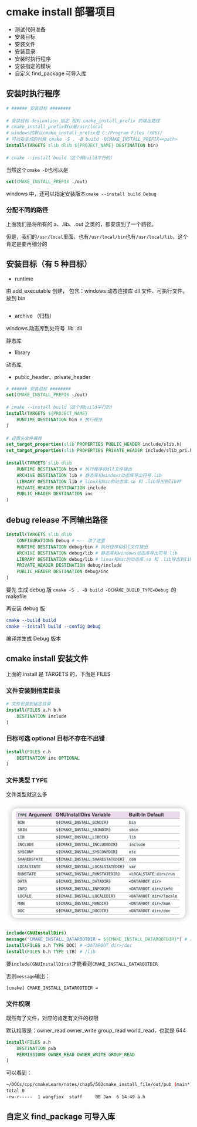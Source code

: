 # cmake install 部署项目

- 测试代码准备
- 安装目标
- 安装文件
- 安装目录
- 安装时执行程序
- 安装指定的模块
- 自定义 find_package 可导入库

## 安装时执行程序

```cmake
# ###### 安装目标 ########

# 安装目标 desination 指定 相对 cmake_install_prefix 的输出路径
# cmake_install_prefix默认是/usr/local
# windows的默认cmake_install_prefix是 C:/Program Files (x86)/
# 可以在生成的时候 cmake -S . -B build -DCMAKE_INSTALL_PREFIX=<path>
install(TARGETS slib dlib ${PROJECT_NAME} DESTINATION bin)

# cmake --install build（这个和build平行的）
```

当然这个`cmake -D`也可以是

```cmake
set(CMAKE_INSTALL_PREFIX ./out)
```

windows 中，还可以指定安装版本`cmake --install build Debug`

### 分配不同的路径

上面我们是将所有的.a、.lib、.out 之类的，都安装到了一个路径。

但是，我们的`/usr/local`里面，也有`/usr/local/bin`也有`/usr/local/lib`，这个肯定是要再细分的

## 安装目标（有 5 种目标）

- runtime

由 add_executable 创建，
包含：windows 动态连接库 dll 文件、可执行文件。放到 bin

```cmake

```

- archive （归档）

windows 动态库到处符号 .lib .dll

静态库

- library

动态库

- public_header、private_header

```cmake
# ###### 安装目标 ########
set(CMAKE_INSTALL_PREFIX ./out)

# cmake --install build（这个和build平行的）
install(TARGETS ${PROJECT_NAME}
    RUNTIME DESTINATION bin # 执行程序
)

# 设置头文件属性
set_target_properties(slib PROPERTIES PUBLIC_HEADER include/slib.h)
set_target_properties(slib PROPERTIES PRIVATE_HEADER include/slib_pri.h)

install(TARGETS slib dlib
    RUNTIME DESTINATION bin # 执行程序和dll文件输出
    ARCHIVE DESTINATION lib # 静态库和windows动态库导出符号.lib
    LIBRARY DESTINATION lib # linux和mac的动态库.so 和 .lib导出到lib种
    PRIVATE_HEADER DESTINATION include
    PUBLIC_HEADER DESTINATION inc
)
```

## debug release 不同输出路径

```cmake
install(TARGETS slib dlib
    CONFIGURATIONS Debug # <-- 改了这里
    RUNTIME DESTINATION debug/bin # 执行程序和dll文件输出
    ARCHIVE DESTINATION debug/lib # 静态库和windows动态库导出符号.lib
    LIBRARY DESTINATION debug/lib # linux和mac的动态库.so 和 .lib导出到lib种
    PRIVATE_HEADER DESTINATION debug/include
    PUBLIC_HEADER DESTINATION debug/inc
)
```

要先 生成 debug 版 `cmake -S . -B build -DCMAKE_BUILD_TYPE=Debug `的 makefile

再安装 debug 版

```cmake
cmake --build build
cmake --install build --config Debug
```

编译并生成 Debug 版本

## cmake install 安装文件

上面的 install 是 TARGETS 的，下面是 FILES

### 文件安装到指定目录

```cmake
# 文件安装到指定目录
install(FILES a.h b.h
    DESTINATION include
)
```

### 目标可选 optional 目标不存在不出错

```cmake
install(FILES c.h
    DESTINATION inc OPTIONAL
)
```

### 文件类型 TYPE

文件类型就这么多

![install](./image/install.png)

```cmake
include(GNUInstallDirs)
message("CMAKE_INSTALL_DATAROOTDIR = ${CMAKE_INSTALL_DATAROOTDIR}") # 默认是share
install(FILES a.h TYPE DOC) # <DATAROOT dir>/doc
install(FILES b.h TYPE LIB) # /lib
```

要`include(GNUInstallDirs)`才能看到`CMAKE_INSTALL_DATAROOTDIR`

否则`message`输出：

```sh
[cmake] CMAKE_INSTALL_DATAROOTDIR =
```

### 文件权限

既然有了文件，对应的肯定有文件的权限

默认权限是：owner_read owner_write group_read world_read，也就是 644

```cmake
install(FILES a.h
    DESTINATION pub
    PERMISSIONS OWNER_READ OWNER_WRITE GROUP_READ
)
```

可以看到：

```sh
~/DOCs/cpp/cmakeLearn/notes/chap5/502cmake_install_file/out/pub (main*) » ls -l
total 0
-rw-r-----  1 wangfiox  staff     0B Jan  6 14:49 a.h
```

## 自定义 find_package 可导入库

